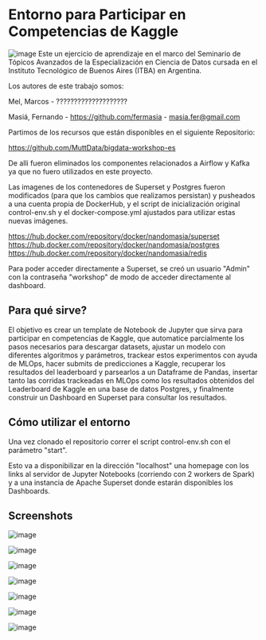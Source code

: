 # Entorno para Participar en Competencias de Kaggle
![image](https://user-images.githubusercontent.com/6023711/143772684-c32b9cb1-526d-4471-877d-279304fb2a77.png)
Este un ejercicio de aprendizaje en el marco del Seminario de Tópicos Avanzados de la Especialización en Ciencia de Datos cursada en el Instituto Tecnológico de Buenos Aires (ITBA) en Argentina.

Los autores de este trabajo somos:

Mel, Marcos - ????????????????????

Masiá, Fernando - https://github.com/fermasia - masia.fer@gmail.com

Partimos de los recursos que están disponibles en el siguiente Repositorio: 

https://github.com/MuttData/bigdata-workshop-es

De alli fueron eliminados los componentes relacionados a Airflow y Kafka ya que no fuero utilizados en este proyecto. 

Las imagenes de los contenedores de Superset y Postgres fueron modificados (para que los cambios que realizamos persistan) y pusheados a una cuenta propia de DockerHub, y el script de inicialización original control-env.sh y el docker-compose.yml ajustados para utilizar estas nuevas imágenes. 

https://hub.docker.com/repository/docker/nandomasia/superset
https://hub.docker.com/repository/docker/nandomasia/postgres
https://hub.docker.com/repository/docker/nandomasia/redis

Para poder acceder directamente a Superset, se creó un usuario "Admin" con la contraseña "workshop" de modo de acceder directamente al dashboard.

## Para qué sirve?

El objetivo es crear un template de Notebook de Jupyter que sirva para participar en competencias de Kaggle, que automatice parcialmente los pasos necesarios para descargar datasets, ajustar un modelo con diferentes algoritmos y parámetros, trackear estos experimentos con ayuda de MLOps, hacer submits de predicciones a Kaggle, recuperar los resultados del leaderboard y parsearlos a un Dataframe de Pandas, insertar tanto las corridas trackeadas en MLOps como los resultados obtenidos del Leaderboard de Kaggle en una base de datos Postgres, y finalmente construir un Dashboard en Superset para consultar los resultados.

## Cómo utilizar el entorno

Una vez clonado el repositorio correr el script control-env.sh con el parámetro "start".

Esto va a disponibilizar en la dirección "localhost" una homepage con los links al servidor de Jupyter Notebooks (corriendo con 2 workers de Spark) y a una instancia de Apache Superset donde estarán disponibles los Dashboards.

## Screenshots

![image](https://user-images.githubusercontent.com/6023711/143772453-a6b1a8a2-b9b2-45d5-bdc9-3926f2c1c57f.png)

![image](https://user-images.githubusercontent.com/6023711/143772278-55a9aff5-9324-4a4b-96b8-c8b214a11f62.png)

![image](https://user-images.githubusercontent.com/6023711/143772375-bc2216e5-65cb-4453-bb46-f20ed68447d9.png)

![image](https://user-images.githubusercontent.com/6023711/143772312-d9ab5e2c-cee1-4e9c-9390-81bfad3c9654.png)

![image](https://user-images.githubusercontent.com/6023711/143772332-a23b713a-02a9-4911-b3bd-ded6a180288d.png)

![image](https://user-images.githubusercontent.com/6023711/143772343-72c3d986-ac6a-42a8-9802-0cad7651180c.png)

![image](https://user-images.githubusercontent.com/6023711/143772356-fc77b6f8-8a53-4317-9175-9179ab61534c.png)





